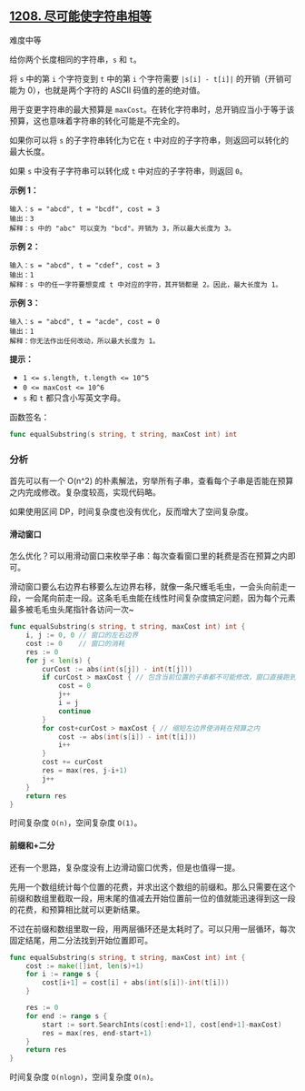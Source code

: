 ## [1208. 尽可能使字符串相等](https://leetcode-cn.com/problems/get-equal-substrings-within-budget/)

难度中等

给你两个长度相同的字符串，`s` 和 `t`。

将 `s` 中的第 `i` 个字符变到 `t` 中的第 `i` 个字符需要 `|s[i] - t[i]|` 的开销（开销可能为 0），也就是两个字符的 ASCII 码值的差的绝对值。

用于变更字符串的最大预算是 `maxCost`。在转化字符串时，总开销应当小于等于该预算，这也意味着字符串的转化可能是不完全的。

如果你可以将 `s` 的子字符串转化为它在 `t` 中对应的子字符串，则返回可以转化的最大长度。

如果 `s` 中没有子字符串可以转化成 `t` 中对应的子字符串，则返回 `0`。

**示例 1：**

```
输入：s = "abcd", t = "bcdf", cost = 3
输出：3
解释：s 中的 "abc" 可以变为 "bcd"。开销为 3，所以最大长度为 3。
```

**示例 2：**

```
输入：s = "abcd", t = "cdef", cost = 3
输出：1
解释：s 中的任一字符要想变成 t 中对应的字符，其开销都是 2。因此，最大长度为 1。
```

**示例 3：**

```
输入：s = "abcd", t = "acde", cost = 0
输出：1
解释：你无法作出任何改动，所以最大长度为 1。
```

 **提示：**

- `1 <= s.length, t.length <= 10^5`
- `0 <= maxCost <= 10^6`
- `s` 和 `t` 都只含小写英文字母。

函数签名：

```go
func equalSubstring(s string, t string, maxCost int) int
```

### 分析

首先可以有一个 O(n^2) 的朴素解法，穷举所有子串，查看每个子串是否能在预算之内完成修改。复杂度较高，实现代码略。

如果使用区间 DP，时间复杂度也没有优化，反而增大了空间复杂度。

#### 滑动窗口

怎么优化？可以用滑动窗口来枚举子串：每次查看窗口里的耗费是否在预算之内即可。

滑动窗口要么右边界右移要么左边界右移，就像一条尺蠖毛毛虫，一会头向前走一段，一会尾向前走一段。这条毛毛虫能在线性时间复杂度搞定问题，因为每个元素最多被毛毛虫头尾指针各访问一次~

```go
func equalSubstring(s string, t string, maxCost int) int {
	i, j := 0, 0 // 窗口的左右边界
	cost := 0    // 窗口的消耗
	res := 0
	for j < len(s) {
		curCost := abs(int(s[j]) - int(t[j]))
		if curCost > maxCost { // 包含当前位置的子串都不可能修改，窗口直接跑到下一个位置
			cost = 0
			j++
			i = j
			continue
		}
		for cost+curCost > maxCost { // 缩短左边界使消耗在预算之内
			cost -= abs(int(s[i]) - int(t[i]))
			i++
		}
		cost += curCost
		res = max(res, j-i+1)
		j++
	}
	return res
}
```

时间复杂度 `O(n)`，空间复杂度 `O(1)`。

#### 前缀和+二分

还有一个思路，复杂度没有上边滑动窗口优秀，但是也值得一提。

先用一个数组统计每个位置的花费，并求出这个数组的前缀和。那么只需要在这个前缀和数组里截取一段，用末尾的值减去开始位置前一位的值就能迅速得到这一段的花费，和预算相比就可以更新结果。

不过在前缀和数组里取一段，用两层循环还是太耗时了。可以只用一层循环，每次固定结尾，用二分法找到开始位置即可。

```go
func equalSubstring(s string, t string, maxCost int) int {
	cost := make([]int, len(s)+1)
	for i := range s {
		cost[i+1] = cost[i] + abs(int(s[i])-int(t[i]))
	}

	res := 0
	for end := range s {
		start := sort.SearchInts(cost[:end+1], cost[end+1]-maxCost)
		res = max(res, end-start+1)
	}
	return res
}
```

时间复杂度 `O(nlogn)`，空间复杂度 `O(n)`。